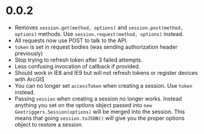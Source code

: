 # 0.0.2
* Removes `session.get(method, options)` and `session.post(method, options)` methods. Use `session.request(method, options)` instead.
* All requests now use POST to talk to the API.
* `token` is set in request bodies (was sending authorization header previously)
* Stop trying to refresh token after 3 failed attempts.
* Less confusing invocation of callback if provided.
* Should work in IE8 and IE9 but will not refresh tokens or register devices with ArcGIS
* You can no longer set `accessToken` when creating a session. Use `token` instead.
* Passing `session` when creating a session no longer works. Instead anything you set on the options object passed into `new Geotriggers.Session(options)` will be merged into the session. This means that going `session.toJSON()` will give you the proper options object to restore a session.
